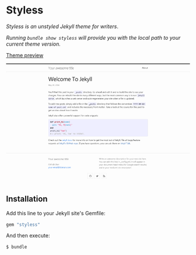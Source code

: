# Styless

*Styless is an unstyled Jekyll theme for writers*.

*Running `bundle show styless` will provide you with the local path to your current theme version.*


[Theme preview](https://moonharelabs.github.io/styless/)

![styless theme preview](/screenshot.png)

## Installation

Add this line to your Jekyll site's Gemfile:

```ruby
gem "styless"
```

And then execute:

    $ bundle

